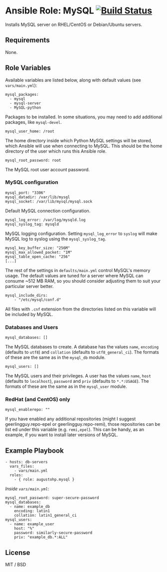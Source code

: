 # Ansible Role: MySQL [![Build Status](https://travis-ci.org/augustohp/ansible-role-mysql.svg?branch=master)](https://travis-ci.org/augustohp/ansible-role-mysql)

Installs MySQL server on RHEL/CentOS or Debian/Ubuntu servers.

## Requirements

None.

## Role Variables

Available variables are listed below, along with default values (see `vars/main.yml`):

    mysql_packages:
      - mysql
      - mysql-server
      - MySQL-python

Packages to be installed. In some situations, you may need to add additional
packages, like `mysql-devel`.

    mysql_user_home: /root

The home directory inside which Python MySQL settings will be stored, which
Ansible will use when connecting to MySQL. This should be the home directory of
the user which runs this Ansible role.

    mysql_root_password: root

The MySQL root user account password.

### MySQL configuration

    mysql_port: "3306"
    mysql_datadir: /var/lib/mysql
    mysql_socket: /var/lib/mysql/mysql.sock

Default MySQL connection configuration.

    mysql_log_error: /var/log/mysqld.log
    mysql_syslog_tag: mysqld

MySQL logging configuration. Setting `mysql_log_error` to `syslog` will make
MySQL log to syslog using the `mysql_syslog_tag`.

    mysql_key_buffer_size: "256M"
    mysql_max_allowed_packet: "1M"
    mysql_table_open_cache: "256"
    [...]

The rest of the settings in `defaults/main.yml` control MySQL's memory usage.
The default values are tuned for a server where MySQL can consume ~512 MB RAM,
so you should consider adjusting them to suit your particular server better.

    mysql_include_dirs:
        - "/etc/mysql/conf.d"

All files with `.cnf` extension from the directories listed on this variable
will be included by MySQL.

### Databases and Users

    mysql_databases: []

The MySQL databases to create. A database has the values `name`, `encoding`
(defaults to `utf8`) and `collation` (defaults to `utf8_general_ci`). The
formats of these are the same as in the `mysql_db` module.

    mysql_users: []

The MySQL users and their privileges. A user has the values `name`, `host`
(defaults to `localhost`), `password` and `priv` (defaults to `*.*:USAGE`). The
formats of these are the same as in the `mysql_user` module.

### RedHat (and CentOS) only

    mysql_enablerepo: ""

If you have enabled any additional repositories (might I suggest
geerlingguy.repo-epel or geerlingguy.repo-remi), those repositories can be list
ed under this variable (e.g. `remi,epel`). This can be handy, as an example, if
you want to install later versions of MySQL.

## Example Playbook

    - hosts: db-servers
      vars_files:
        - vars/main.yml
      roles:
        - { role: augustohp.mysql }

*Inside `vars/main.yml`*:

    mysql_root_password: super-secure-password
    mysql_databases:
      - name: example_db
        encoding: latin1
        collation: latin1_general_ci
    mysql_users:
      - name: example_user
        host: "%"
        password: similarly-secure-password
        priv: "example_db.*:ALL"

## License

MIT / BSD


